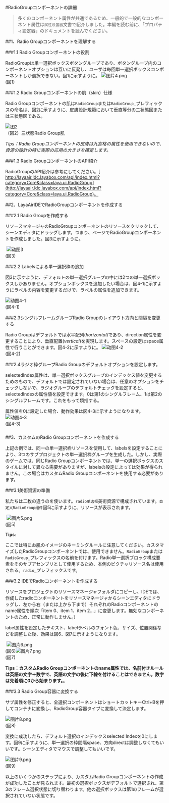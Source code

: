 #RadioGroupコンポーネントの詳細

>多くのコンポーネント属性が共通であるため、一般的で一般的なコンポーネント属性は`属性设置器`文書で紹介しました。本編を読む前に、「プロパティ設定器」のドキュメントを読んでください。

##1、Radio Groupコンポーネントを理解する

###1.1 Radio Groupコンポーネントの役割

RadioGroupは単一選択ボックスボタングループであり、ボタングループ内のコンポーネントオプションは互いに反発し、ユーザは毎回単一選択ボックスコンポーネントしか選択できない。図1に示すように。
![图片4.png](img/1.gif)<br/>(図1)

###1.2 Radio Groupコンポーネントの肌（skin）仕様

Radio Groupコンポーネントの肌は`RadioGroup`または`RadioGroup_`プレフィックスの命名は、図2に示すように、皮膚設計規範において垂直等分の二状態図または三状態図である。

![图2](img/2.png)<br/>（図2）三状態Radio Group肌

*Tips：Radio Groupコンポーネントの皮膚は九宮格の属性を使用できないので、資源の設計の時に実際の応用の大きさを確定します。*

###1.3 Radio GroupコンポーネントのAPI紹介

RadioGroupのAPI紹介は参考にしてください。[ http://layaair.ldc.layabox.com/api/index.html?category=Core&class=laya.ui.RadioGroup](http://layaair.ldc.layabox.com/api/index.html?category=Core&class=laya.ui.RadioGroup)。




##2、LayaAirIDEでRadioGroupコンポーネントを作成する

###2.1 Radio Groupを作成する

リソースマネージャのRadioGroupコンポーネントのリソースをクリックして、シーンエディタにドラッグします。つまり、ページでRadioGroupコンポーネントを作成しました。図3に示すように。

​      ![动图3](img/3.gif)<br/>(図3)



###2.2 Labelsによる単一選択枠の追加

図3に示すように、デフォルトの単一選択グループの中には2つの単一選択ボックスしかありません。オプションボックスを追加したい場合は、図4-1に示すようにラベルの内容を変更するだけで、ラベルの属性を追加できます。

​![动图4-1](img/4-1.gif)<br/>(図4-1)



###2.3シングルフレームグループRadio Groupのレイアウト方向と間隔を変更する

Radio Groupはデフォルトでは水平配列(*horizontal*)であり、direction属性を変更することにより、垂直配置(*vertical*)を実現します。スペースの設定はspace属性で行うことができます。図4-2に示すように。
![动图4-2](img/4-2.gif)<br/>(図4-2)



###2.4ラジオ枠グループRadio Groupのデフォルトオプションを設定します。

selectedIndex属性は、単一選択ボックスグループのインデックス値を変更するためのもので、デフォルトでは設定されていない場合は、任意のオプションをチェックしないで、ラジオグループのデフォルトチェックを設定すると、selectedIndexの属性値を設定できます。0は第1のシングルフレーム、1は第2のシングルフレームです。これをもって類推する。

属性値を0に設定した場合、動作効果は図4-3に示すようになります。
![动图4-3](img/4-3.gif)<br/>(図4-3)

### 



##3、カスタムのRadio Groupコンポーネントを作成する

上記の例では、同一の単一選択枠リソースを使用して、labelsを設定することにより、3つのサブプロジェクトの単一選択枠グループを生成した。しかし、実際のゲームでは、同じRadio Groupコンポーネントでは、単一の選択ボックスのスタイルに対して異なる需要がありますが、labelsの設定によっては効果が得られません。この場合はカスタムRadio Groupコンポーネントを使用する必要があります。




###3.1美術資源の準備

私たちは二枚の違うのを使います。`radio单选框`美術資源で構成されています。`自定义RadioGroup组件`図5に示すように、リソースが表示されます。



​        ![图片5.png](img/5.png)<br/>(図5)

**Tips**:

ここでは特にお肌のイメージのネーミングルールに注意してください。カスタマイズしたRadioGroupコンポーネントでは、使用できません。`RadioGroup`または`RadioGroup_`プレフィックスの名前を付けます。Radio単一選択ブロック構成要素をそのサブアセンブリとして使用するため、本例のピクチャリソース名は使用される。`radio_`プレフィックスです。



###3.2 IDEでRadioコンポーネントを作成する

リソースをプロジェクトのリソースマネージャフォルダにコピーし、IDEでは、作成したradioコンポーネントをリソースマネージャからシーンエディタにドラッグし、左から右（または上から下まで）それぞれのRadioコンポーネントのname属性を順次「item 0、item 1、item 2...」に変更します。無効なコンポーネントのため、正常に動作しません。）

label属性を設定したテキスト、labelラベルのフォント色、サイズ、位置関係などを調整した後、効果は図6、図7に示すようになります。



​        ![图片6.png](img/6.png)<br/>(図6)![图片7.png](img/7.png)<br/>(図7)

​**Tips：カスタムRadio Groupコンポーネントのname属性では、名前付きルールは英語の文字＋数字で、英語の文字の後に下線を付けることはできません。数字は先着順に0から始まります。**。



###3.3 Radio Group容器に変換する

サブ属性を修正すると、全選択コンポーネントはショートカットキーCtrl+Bを押してコンテナに変換し、RadioGroup容器タイプに変換して決定します。

​![图片8.png](img/8.png)<br/>(図8)



変換に成功したら、デフォルト選択のインデックスselected Indexを0にします。図9に示すように、単一選択の枠間隔space、方向directは調整しなくてもいいです。シーンエディタでマウスで調整してもいいです。

​![图片9.png](img/9.png)<br/>(図9)

以上のいくつかのステップにより、カスタムRadio Groupコンポーネントの作成が成功したことが見られます。最初の選択ボックスがデフォルトで選択され、第3のフレーム選択状態に切り替わります。他の選択ボックスは第1のフレームが選択されていない状態です。